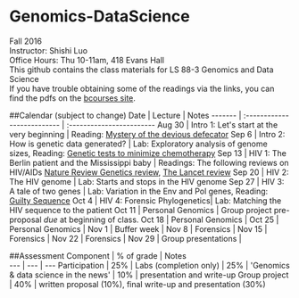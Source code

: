 # Genomics-DataScience
Fall 2016  
Instructor: Shishi Luo  
Office Hours: Thu 10-11am, 418 Evans Hall  
This github contains the class materials for LS 88-3 Genomics and Data Science  
If you have trouble obtaining some of the readings via the links, you can find the pdfs on the [bcourses site](https://bcourses.berkeley.edu/courses/1455335/files).  


##Calendar (subject to change)
Date  |  Lecture  |   Notes
------- | :-------------------------- | :------------------------
Aug 30 | Intro 1: Let's start at the very beginning | Reading: [Mystery of the devious defecator](http://www.nytimes.com/2015/06/02/health/devious-defecator-case-tests-genetics-law.html?_r=0)
Sep 6 | Intro 2: How is genetic data generated? | Lab: Exploratory analysis of genome sizes, Reading: [Genetic tests to minimize chemotherapy](https://www.ucsf.edu/news/2016/08/403976/some-breast-cancer-patients-low-genetic-risk-could-skip-chemotherapy-study-finds)
Sep 13 | HIV 1: The Berlin patient and the Mississippi baby | Readings: The following reviews on HIV/AIDs [Nature Review Genetics review](http://www.nature.com/nrmicro/journal/v11/n12/full/nrmicro3132.html), [The Lancet review](http://www.thelancet.com/journals/lancet/article/PIIS0140-6736(14)60164-1/fulltext) 
Sep 20 | HIV 2: The HIV genome | Lab: Starts and stops in the HIV genome
Sep 27 | HIV 3: A tale of two genes | Lab: Variation in the Env and Pol genes, Reading: [Guilty Sequence](http://www.genomenewsnetwork.org/articles/01_03/hiv.shtml)
Oct 4 | HIV 4: Forensic Phylogenetics|  Lab: Matching the HIV sequence to the patient
Oct 11 | Personal Genomics  | Group project pre-proposal *due* at beginning of class.
Oct 18 | Personal Genomics |
Oct 25 | Personal Genomics | 
Nov 1 | Buffer week | 
Nov 8 | Forensics  | 
Nov 15 | Forensics | 
Nov 22 | Forensics | 
Nov 29 | Group presentations | 

##Assessment
Component  |  % of grade | Notes  
 --- | --- | ---
Participation | 25% | 
Labs (completion only) | 25% |
'Genomics & data science in the news' | 10% | presentation and write-up
Group project | 40% | written proposal (10%), final write-up and presentation (30%)